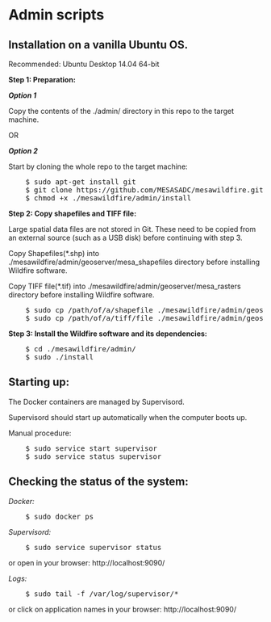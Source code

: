 Admin scripts
=============


Installation on a vanilla Ubuntu OS. 
------------------------------------

Recommended: Ubuntu Desktop 14.04 64-bit


**Step 1: Preparation:**

***Option 1***

Copy the contents of the ./admin/ directory in this repo to the target machine.


OR


***Option 2***

Start by cloning the whole repo to the target machine:

<pre>
    $ sudo apt-get install git
    $ git clone https://github.com/MESASADC/mesawildfire.git
    $ chmod +x ./mesawildfire/admin/install
</pre>

**Step 2: Copy shapefiles and TIFF file:**

Large spatial data files are not stored in Git. These need to be copied from an external source (such as a USB disk) before continuing with step 3.

Copy Shapefiles(*.shp) into ./mesawildfire/admin/geoserver/mesa_shapefiles directory before installing Wildfire software.

Copy TIFF file(*.tif) into ./mesawildfire/admin/geoserver/mesa_rasters directory before installing Wildfire software.

<pre>
    $ sudo cp /path/of/a/shapefile ./mesawildfire/admin/geoserver/mesa_shapefiles
    $ sudo cp /path/of/a/tiff/file ./mesawildfire/admin/geoserver/mesa_rasters
</pre>



**Step 3: Install the Wildfire software and its dependencies:**

<pre>
    $ cd ./mesawildfire/admin/
    $ sudo ./install
</pre>


Starting up:
------------

The Docker containers are managed by Supervisord.

Supervisord should start up automatically when the computer boots up.

Manual procedure:
<pre>
    $ sudo service start supervisor
    $ sudo service status supervisor
</pre>


Checking the status of the system:
----------------------------------

*Docker:*
<pre>
    $ sudo docker ps
</pre>

*Supervisord:*

<pre>
    $ sudo service supervisor status
</pre>

or open in your browser: http://localhost:9090/

*Logs:*
<pre>
    $ sudo tail -f /var/log/supervisor/*
</pre>

or click on application names in your browser: http://localhost:9090/

